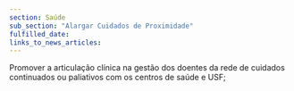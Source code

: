 ```yaml
---
section: Saúde
sub_section: "Alargar Cuidados de Proximidade"
fulfilled_date:
links_to_news_articles:
---
```


Promover a articulação clínica na gestão dos doentes da rede de cuidados continuados ou paliativos com os centros de saúde e USF;